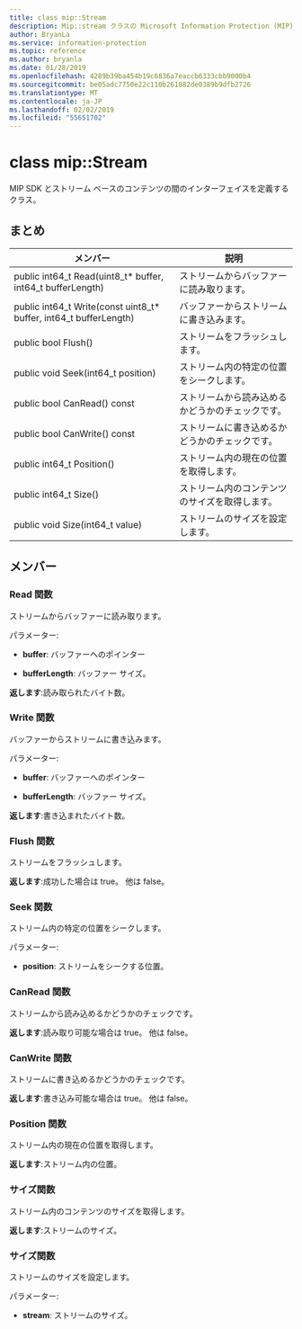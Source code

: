 ```yaml
---
title: class mip::Stream
description: Mip::stream クラスの Microsoft Information Protection (MIP) SDK について説明します。
author: BryanLa
ms.service: information-protection
ms.topic: reference
ms.author: bryanla
ms.date: 01/28/2019
ms.openlocfilehash: 4289b39ba454b19c6836a7eaccb6333cbb9000b4
ms.sourcegitcommit: be05adc7750e22c110b261882de0389b9dfb2726
ms.translationtype: MT
ms.contentlocale: ja-JP
ms.lasthandoff: 02/02/2019
ms.locfileid: "55651702"
---
```

# <a name="class-mipstream"></a>class mip::Stream 
MIP SDK とストリーム ベースのコンテンツの間のインターフェイスを定義するクラス。
  
## <a name="summary"></a>まとめ
 メンバー                        | 説明                                
--------------------------------|---------------------------------------------
public int64_t Read(uint8_t* buffer, int64_t bufferLength)  |  ストリームからバッファーに読み取ります。
public int64_t Write(const uint8_t* buffer, int64_t bufferLength)  |  バッファーからストリームに書き込みます。
public bool Flush()  |  ストリームをフラッシュします。
public void Seek(int64_t position)  |  ストリーム内の特定の位置をシークします。
public bool CanRead() const  |  ストリームから読み込めるかどうかのチェックです。
public bool CanWrite() const  |  ストリームに書き込めるかどうかのチェックです。
public int64_t Position()  |  ストリーム内の現在の位置を取得します。
public int64_t Size()  |  ストリーム内のコンテンツのサイズを取得します。
public void Size(int64_t value)  |  ストリームのサイズを設定します。
  
## <a name="members"></a>メンバー
  
### <a name="read-function"></a>Read 関数
ストリームからバッファーに読み取ります。

パラメーター:  
* **buffer**: バッファーへのポインター 


* **bufferLength**: バッファー サイズ。 



  
**返します**:読み取られたバイト数。
  
### <a name="write-function"></a>Write 関数
バッファーからストリームに書き込みます。

パラメーター:  
* **buffer**: バッファーへのポインター 


* **bufferLength**: バッファー サイズ。 



  
**返します**:書き込まれたバイト数。
  
### <a name="flush-function"></a>Flush 関数
ストリームをフラッシュします。

  
**返します**:成功した場合は true。 他は false。
  
### <a name="seek-function"></a>Seek 関数
ストリーム内の特定の位置をシークします。

パラメーター:  
* **position**: ストリームをシークする位置。


  
### <a name="canread-function"></a>CanRead 関数
ストリームから読み込めるかどうかのチェックです。

  
**返します**:読み取り可能な場合は true。 他は false。
  
### <a name="canwrite-function"></a>CanWrite 関数
ストリームに書き込めるかどうかのチェックです。

  
**返します**:書き込み可能な場合は true。 他は false。
  
### <a name="position-function"></a>Position 関数
ストリーム内の現在の位置を取得します。

  
**返します**:ストリーム内の位置。
  
### <a name="size-function"></a>サイズ関数
ストリーム内のコンテンツのサイズを取得します。

  
**返します**:ストリームのサイズ。
  
### <a name="size-function"></a>サイズ関数
ストリームのサイズを設定します。

パラメーター:  
* **stream**: ストリームのサイズ。

